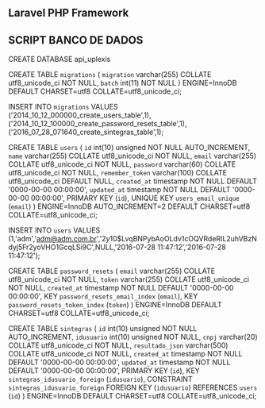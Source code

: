 ## Laravel PHP Framework

## SCRIPT BANCO DE DADOS

CREATE DATABASE api_uplexis

CREATE TABLE `migrations` (
  `migration` varchar(255) COLLATE utf8_unicode_ci NOT NULL,
  `batch` int(11) NOT NULL
) ENGINE=InnoDB DEFAULT CHARSET=utf8 COLLATE=utf8_unicode_ci;

INSERT INTO `migrations` VALUES ('2014_10_12_000000_create_users_table',1),('2014_10_12_100000_create_password_resets_table',1),('2016_07_28_071640_create_sintegras_table',1);

CREATE TABLE `users` (
  `id` int(10) unsigned NOT NULL AUTO_INCREMENT,
  `name` varchar(255) COLLATE utf8_unicode_ci NOT NULL,
  `email` varchar(255) COLLATE utf8_unicode_ci NOT NULL,
  `password` varchar(60) COLLATE utf8_unicode_ci NOT NULL,
  `remember_token` varchar(100) COLLATE utf8_unicode_ci DEFAULT NULL,
  `created_at` timestamp NOT NULL DEFAULT '0000-00-00 00:00:00',
  `updated_at` timestamp NOT NULL DEFAULT '0000-00-00 00:00:00',
  PRIMARY KEY (`id`),
  UNIQUE KEY `users_email_unique` (`email`)
) ENGINE=InnoDB AUTO_INCREMENT=2 DEFAULT CHARSET=utf8 COLLATE=utf8_unicode_ci;

INSERT INTO `users` VALUES (1,'adm','adm@adm.com.br','$2y$10$LvqBNPybAoOLdv1cOQVRdeRIL2uhVBzNdyj5Fr2yoVHO1GcqLSi9C',NULL,'2016-07-28 11:47:12','2016-07-28 11:47:12');

CREATE TABLE `password_resets` (
  `email` varchar(255) COLLATE utf8_unicode_ci NOT NULL,
  `token` varchar(255) COLLATE utf8_unicode_ci NOT NULL,
  `created_at` timestamp NOT NULL DEFAULT '0000-00-00 00:00:00',
  KEY `password_resets_email_index` (`email`),
  KEY `password_resets_token_index` (`token`)
) ENGINE=InnoDB DEFAULT CHARSET=utf8 COLLATE=utf8_unicode_ci;

CREATE TABLE `sintegras` (
  `id` int(10) unsigned NOT NULL AUTO_INCREMENT,
  `idusuario` int(10) unsigned NOT NULL,
  `cnpj` varchar(20) COLLATE utf8_unicode_ci NOT NULL,
  `resultado_json` varchar(500) COLLATE utf8_unicode_ci NOT NULL,
  `created_at` timestamp NOT NULL DEFAULT '0000-00-00 00:00:00',
  `updated_at` timestamp NOT NULL DEFAULT '0000-00-00 00:00:00',
  PRIMARY KEY (`id`),
  KEY `sintegras_idusuario_foreign` (`idusuario`),
  CONSTRAINT `sintegras_idusuario_foreign` FOREIGN KEY (`idusuario`) REFERENCES `users` (`id`)
) ENGINE=InnoDB DEFAULT CHARSET=utf8 COLLATE=utf8_unicode_ci;

